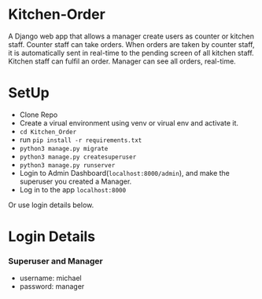 # Kitchen-Order
A Django web app that allows a manager create users as counter or kitchen staff. Counter staff can take orders. When orders are taken by counter staff, it is automatically sent in real-time to the pending screen of all kitchen staff. Kitchen staff can fulfil an order. Manager can see all orders, real-time.

# SetUp
- Clone Repo
- Create a virual environment using venv or virual env and activate it.
- `cd Kitchen_Order`
-  run `pip install -r requirements.txt`
- `python3 manage.py migrate`
- `python3 manage.py createsuperuser`
- `python3 manage.py runserver`
- Login to Admin Dashboard(`localhost:8000/admin`), and make the superuser you created a Manager.
- Log in to the app `localhost:8000`

Or use login details below.
# Login Details
### Superuser and Manager
- username: michael
- password: manager